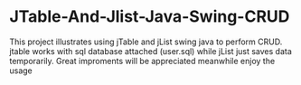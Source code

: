 # JTable-And-Jlist-Java-Swing-CRUD
 This project illustrates using jTable and jList swing java to perform CRUD. jtable works with sql database attached (user.sql) while
 jList just saves data temporarily. Great improments will be appreciated meanwhile enjoy the usage
